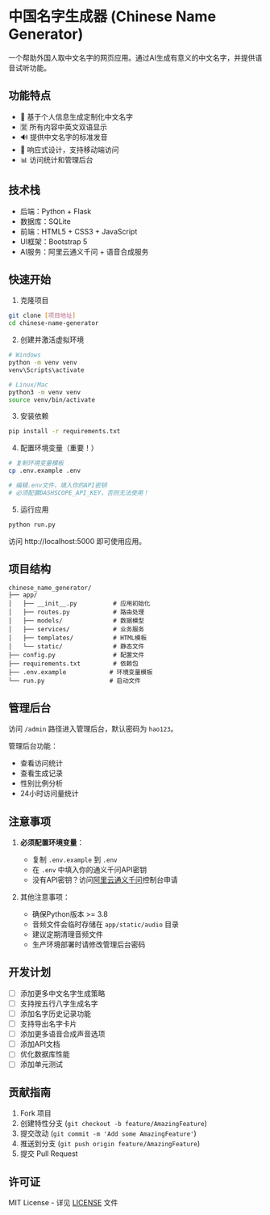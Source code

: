 # 中国名字生成器 (Chinese Name Generator)

一个帮助外国人取中文名字的网页应用。通过AI生成有意义的中文名字，并提供语音试听功能。

## 功能特点

- 🎯 基于个人信息生成定制化中文名字
- 🈺 所有内容中英文双语显示
- 🔊 提供中文名字的标准发音
- 📱 响应式设计，支持移动端访问
- 📊 访问统计和管理后台

## 技术栈

- 后端：Python + Flask
- 数据库：SQLite
- 前端：HTML5 + CSS3 + JavaScript
- UI框架：Bootstrap 5
- AI服务：阿里云通义千问 + 语音合成服务

## 快速开始

1. 克隆项目
```bash
git clone [项目地址]
cd chinese-name-generator
```

2. 创建并激活虚拟环境
```bash
# Windows
python -m venv venv
venv\Scripts\activate

# Linux/Mac
python3 -m venv venv
source venv/bin/activate
```

3. 安装依赖
```bash
pip install -r requirements.txt
```

4. 配置环境变量（重要！）
```bash
# 复制环境变量模板
cp .env.example .env

# 编辑.env文件，填入你的API密钥
# 必须配置DASHSCOPE_API_KEY，否则无法使用！
```

5. 运行应用
```bash
python run.py
```

访问 http://localhost:5000 即可使用应用。

## 项目结构
```
chinese_name_generator/
├── app/
│   ├── __init__.py          # 应用初始化
│   ├── routes.py            # 路由处理
│   ├── models/              # 数据模型
│   ├── services/            # 业务服务
│   ├── templates/           # HTML模板
│   └── static/              # 静态文件
├── config.py                # 配置文件
├── requirements.txt         # 依赖包
├── .env.example            # 环境变量模板
└── run.py                  # 启动文件
```

## 管理后台

访问 `/admin` 路径进入管理后台，默认密码为 `hao123`。

管理后台功能：
- 查看访问统计
- 查看生成记录
- 性别比例分析
- 24小时访问量统计

## 注意事项

1. **必须配置环境变量**：
   - 复制 `.env.example` 到 `.env`
   - 在 `.env` 中填入你的通义千问API密钥
   - 没有API密钥？访问[阿里云通义千问](https://dashscope.aliyun.com/)控制台申请

2. 其他注意事项：
   - 确保Python版本 >= 3.8
   - 音频文件会临时存储在 `app/static/audio` 目录
   - 建议定期清理音频文件
   - 生产环境部署时请修改管理后台密码

## 开发计划

- [ ] 添加更多中文名字生成策略
- [ ] 支持按五行八字生成名字
- [ ] 添加名字历史记录功能
- [ ] 支持导出名字卡片
- [ ] 添加更多语音合成声音选项
- [ ] 添加API文档
- [ ] 优化数据库性能
- [ ] 添加单元测试

## 贡献指南

1. Fork 项目
2. 创建特性分支 (`git checkout -b feature/AmazingFeature`)
3. 提交改动 (`git commit -m 'Add some AmazingFeature'`)
4. 推送到分支 (`git push origin feature/AmazingFeature`)
5. 提交 Pull Request

## 许可证

MIT License - 详见 [LICENSE](LICENSE) 文件 